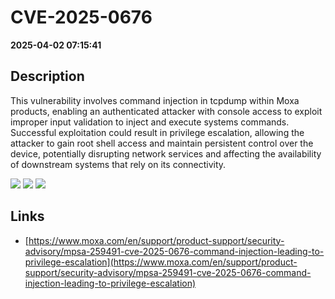 # CVE-2025-0676

**2025-04-02 07:15:41**

## Description
This vulnerability involves command injection in tcpdump within Moxa products, enabling an authenticated attacker with console access to exploit improper input validation to inject and execute systems commands. Successful exploitation could result in privilege escalation, allowing the attacker to gain root shell access and maintain persistent control over the device, potentially disrupting network services and affecting the availability of downstream systems that rely on its connectivity.

![](https://img.shields.io/static/v1?label=Score&message=8.6&color=red)
![](https://img.shields.io/static/v1?label=Severity&message=HIGH&color=red)
![](https://img.shields.io/static/v1?label=CWE&message=RCE&color=green)

## Links
- [https://www.moxa.com/en/support/product-support/security-advisory/mpsa-259491-cve-2025-0676-command-injection-leading-to-privilege-escalation](https://www.moxa.com/en/support/product-support/security-advisory/mpsa-259491-cve-2025-0676-command-injection-leading-to-privilege-escalation)
